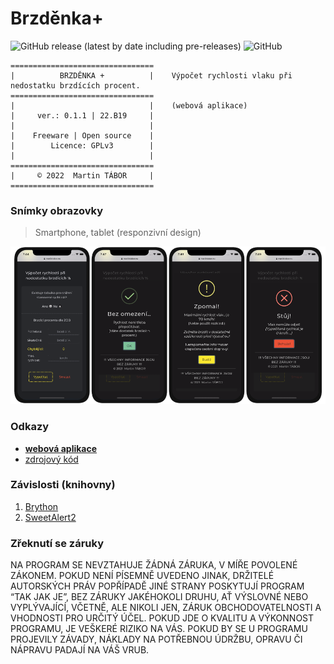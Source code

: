 # Brzděnka+

![GitHub release (latest by date including pre-releases)](https://img.shields.io/github/v/release/ma-ta/brzdenka-plus?include_prereleases)
![GitHub](https://img.shields.io/github/license/ma-ta/brzdenka-plus)

```text
================================
|          BRZDĚNKA +          |    Výpočet rychlosti vlaku při nedostatku brzdících procent.
================================
|                              |    (webová aplikace)
|     ver.: 0.1.1 | 22.B19     |
|                              |
|    Freeware | Open source    |
|        Licence: GPLv3        |
|                              |
================================
|     © 2022  Martin TÁBOR     |
================================
```

### Snímky obrazovky

> Smartphone, tablet (responzivní design)

![Brzdenka+ na smartphonu](/brzdenka-smartphone.png)

### Odkazy

- **[webová aplikace](//mtabor.eu/brzdenka)**
- [zdrojový kód](//github.com/ma-ta/brzdenka-plus/tree/main/aplikace)

### Závislosti (knihovny)

1. [Brython](//github.com/brython-dev/brython)
2. [SweetAlert2](//github.com/sweetalert2/sweetalert2)

### Zřeknutí se záruky

NA PROGRAM SE NEVZTAHUJE ŽÁDNÁ ZÁRUKA, V MÍŘE POVOLENÉ ZÁKONEM. POKUD NENÍ PÍSEMNĚ UVEDENO JINAK, DRŽITELÉ AUTORSKÝCH PRÁV POPŘÍPADĚ JINÉ STRANY POSKYTUJÍ PROGRAM “TAK JAK JE”, BEZ ZÁRUKY JAKÉHOKOLI DRUHU, AŤ VÝSLOVNÉ NEBO VYPLÝVAJÍCÍ, VČETNĚ, ALE NIKOLI JEN, ZÁRUK OBCHODOVATELNOSTI A VHODNOSTI PRO URČITÝ ÚČEL. POKUD JDE O KVALITU A VÝKONNOST PROGRAMU, JE VEŠKERÉ RIZIKO NA VÁS. POKUD BY SE U PROGRAMU PROJEVILY ZÁVADY, NÁKLADY NA POTŘEBNOU ÚDRŽBU, OPRAVU ČI NÁPRAVU PADAJÍ NA VÁŠ VRUB.

